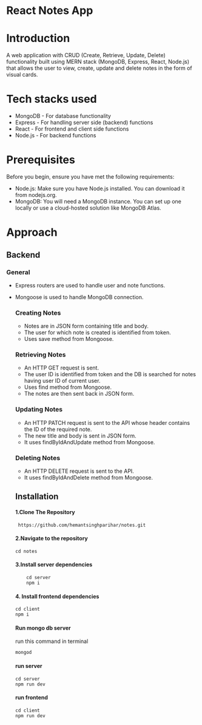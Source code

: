 # React Notes App

# Introduction
A web application with CRUD (Create, Retrieve, Update, Delete) functionality built using MERN stack (MongoDB, Express, React, Node.js) that allows the user to view, create, update and delete notes in the form of visual cards.

# Tech stacks used

* MongoDB - For database functionality
* Express - For handling server side (backend) functions
* React - For frontend and client side functions
* Node.js - For backend functions

# Prerequisites
Before you begin, ensure you have met the following requirements:
 *  Node.js: Make sure you have Node.js installed. You can download it from nodejs.org.
 * MongoDB: You will need a MongoDB instance. You can set up one locally or use a cloud-hosted solution like MongoDB Atlas.

# Approach
## Backend
### General
* Express routers are used to handle user and note functions.
* Mongoose is used to handle MongoDB connection.

  ### Creating Notes
   
    * Notes are in JSON form containing title and body.
    * The user for which note is created is identified from token.
    * Uses save method from Mongoose.

   ### Retrieving Notes
     * An HTTP GET request is sent.
     * The user ID is identified from token and the DB is searched for notes having user ID of current user.
     * Uses find method from Mongoose.
     * The notes are then sent back in JSON form.

  ### Updating Notes
    * An HTTP PATCH request is sent to the API whose header contains the ID of the required note.
    * The new title and body is sent in JSON form.
    * It uses findByIdAndUpdate method from Mongoose.

  ### Deleting Notes
    * An HTTP DELETE request is sent to the API.
    * It uses findByIdAndDelete method from Mongoose.
 
  ## Installation
  ####  1.Clone The Repository
  ```
   https://github.com/hemantsinghparihar/notes.git
  ```

  #### 2.Navigate to the repository
  ``` cd notes ```

  #### 3.Install server dependencies
  ```
      cd server
      npm i
   ```

  #### 4. Install frontend dependencies
  ```
  cd client
  npm i
  ```

  #### Run mongo db server
  run this command in terminal
  ```
  mongod
  ```

  #### run server
  ```
  cd server
  npm run dev
  ```

  #### run frontend
  ```
  cd client
  npm run dev
  ```
  
  
  
  
